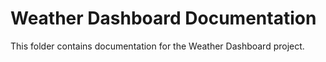 # Weather Dashboard Documentation

This folder contains documentation for the Weather Dashboard project.
